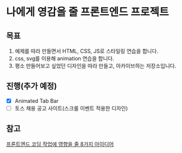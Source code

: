 # 나에게 영감을 줄 프론트엔드 프로젝트

## 목표

1. 예제를 따라 만들면서 HTML, CSS, JS로 스타일링 연습을 합니다.
2. css, svg를 이용해 animation 연습을 합니다.
3. 평소 만들어보고 싶었던 디자인을 따라 만들고, 아카이브하는 저장소입니다.

## 진행(추가 예정)

- [x] Animated Tab Bar
- [ ] 토스 채용 공고 사이트(스크롤 이벤트 적용한 디자인)

## 참고

[프론트엔드 코딩 작업에 영향을 줄 8가지 아이디어](https://yozm.wishket.com/magazine/detail/806/?fbclid=IwAR22SnsUZ0YrnHJqhvILpcmRmWOQQw1mKgQf8NZNf1pAaS8cSQV0qAiIvwM)
